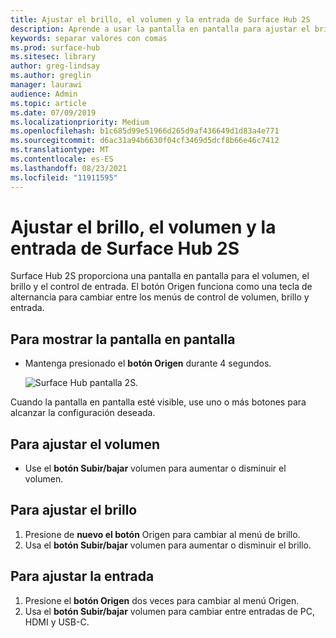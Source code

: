```yaml
---
title: Ajustar el brillo, el volumen y la entrada de Surface Hub 2S
description: Aprende a usar la pantalla en pantalla para ajustar el brillo y otras configuraciones en Surface Hub 2S.
keywords: separar valores con comas
ms.prod: surface-hub
ms.sitesec: library
author: greg-lindsay
ms.author: greglin
manager: laurawi
audience: Admin
ms.topic: article
ms.date: 07/09/2019
ms.localizationpriority: Medium
ms.openlocfilehash: b1c685d99e51966d265d9af436649d1d83a4e771
ms.sourcegitcommit: d6ac31a94b6630f04cf3469d5dcf8b66e46c7412
ms.translationtype: MT
ms.contentlocale: es-ES
ms.lasthandoff: 08/23/2021
ms.locfileid: "11911595"
---
```

# <a name="adjust-surface-hub-2s-brightness-volume-and-input"></a>Ajustar el brillo, el volumen y la entrada de Surface Hub 2S

Surface Hub 2S proporciona una pantalla en pantalla para el volumen, el brillo y el control de entrada. El botón Origen funciona como una tecla de alternancia para cambiar entre los menús de control de volumen, brillo y entrada.

## <a name="to-show-the-on-screen-display"></a>Para mostrar la pantalla en pantalla

- Mantenga presionado el **botón Origen** durante 4 segundos.

  ![Surface Hub pantalla 2S.](images/sh2-onscreen-display.png)<br>

 Cuando la pantalla en pantalla esté visible, use uno o más botones para alcanzar la configuración deseada.
 
## <a name="to-adjust-volume"></a>Para ajustar el volumen

- Use el **botón Subir/bajar** volumen para aumentar o disminuir el volumen.

## <a name="to-adjust-brightness"></a>Para ajustar el brillo

1. Presione de **nuevo el botón** Origen para cambiar al menú de brillo.
2. Usa el **botón Subir/bajar** volumen para aumentar o disminuir el brillo.

## <a name="to-adjust-input"></a>Para ajustar la entrada

1. Presione el **botón Origen** dos veces para cambiar al menú Origen.
2. Usa el **botón Subir/bajar** volumen para cambiar entre entradas de PC, HDMI y USB-C.
